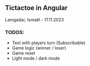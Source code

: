 ## Tictactoe in Angular
Lamgadar, Ismaël - 17.11.2023
### TODOS:
  - Text with players turn (Subscribable)
  - Game logic (winner / loser)
  - Game reset
  - Light mode / dark mode

